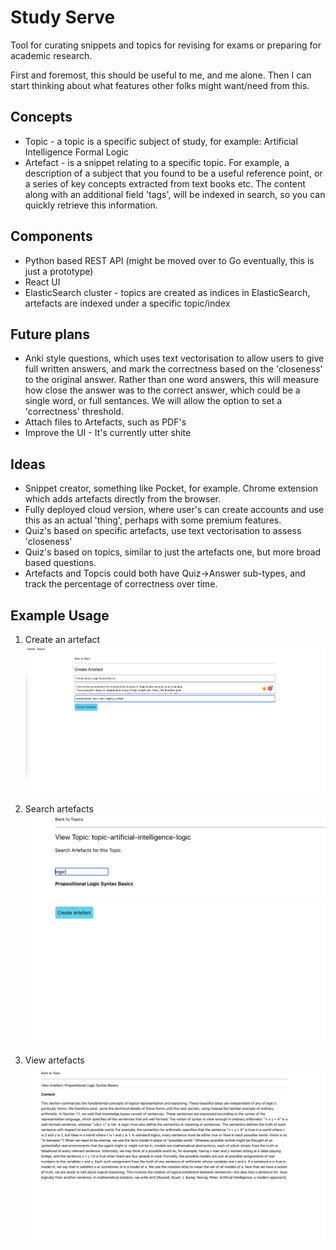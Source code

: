 # Study Serve 

Tool for curating snippets and topics for revising for exams or preparing for academic research.

First and foremost, this should be useful to me, and me alone. Then I can start thinking about what features other folks might want/need from this.

## Concepts
- Topic - a topic is a specific subject of study, for example: Artificial Intelligence Formal Logic
- Artefact - is a snippet relating to a specific topic. For example, a description of a subject that you found to be a useful reference point, or a series of key concepts extracted from text books etc. The content along with an additional field 'tags', will be indexed in search, so you can quickly retrieve this information.

## Components
- Python based REST API (might be moved over to Go eventually, this is just a prototype)
- React UI
- ElasticSearch cluster - topics are created as indices in ElasticSearch, artefacts are indexed under a specific topic/index

## Future plans
- Anki style questions, which uses text vectorisation to allow users to give full written answers, and mark the correctness based on the 'closeness' to the original answer. Rather than one word answers, this will measure how close the answer was to the correct answer, which could be a single word, or full sentances. We will allow the option to set a 'correctness' threshold.
- Attach files to Artefacts, such as PDF's 
- Improve the UI - It's currently utter shite

## Ideas 
- Snippet creator, something like Pocket, for example. Chrome extension which adds artefacts directly from the browser.
- Fully deployed cloud version, where user's can create accounts and use this as an actual 'thing', perhaps with some premium features.
- Quiz's based on specific artefacts, use text vectorisation to assess 'closeness'
- Quiz's based on topics, similar to just the artefacts one, but more broad based questions.
- Artefacts and Topcis could both have Quiz->Answer sub-types, and track the percentage of correctness over time.

## Example Usage

1. Create an artefact
![](./assets/create.png)

2. Search artefacts
![](./assets/search.png)

3. View artefacts
![](./assets/artefact.png)
